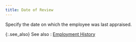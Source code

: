 ```yaml
---
title: Date of Review
---
```



Specify the date on which the employee was last appraised.


{:.see_also}
See also
: [Employment  History](JavaScript:RelatedTopics1.Click())<!--Metadata type="DesignerControl" startspan
<object CLASSID="clsid:ADB880A6-D8FF-11CF-9377-00AA003B7A11"
	ID=RelatedTopics1
	TYPE="application/x-oleobject">
</object>-->

<object classid="clsid:ADB880A6-D8FF-11CF-9377-00AA003B7A11" id="RelatedTopics1" type="application/x-oleobject"> 
 <param name="Command" value="Related Topics">
<param name="Window" value="second">
<param name="Item1" value="Employment History;{{site.prl_chm}}/misc/employment_history.html">
</object><!--Metadata type="DesignerControl" endspan-->
